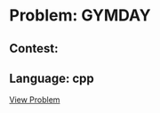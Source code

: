 # Problem: GYMDAY

## Contest: 

## Language: cpp

[View Problem](https://www.codechef.com//problems/GYMDAY)
